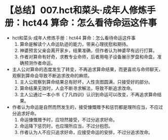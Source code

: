 # 【总结】007.hct和菜头·成年人修炼手册：hct44 算命：怎么看待命运这件事

-   hct和菜头·成年人修炼手册：hct44 算命：怎么看待命运这件事
    1.  算命是解读个人命运轨迹的能力，带来心理抚慰和期待。
    2.  神婆预言父亲会离开家乡，结果准确，但作者认为神婆早有远行打算。
    3.  作者对算命有好奇，求教专业命师，后者用电子设备展示罗盘和命盘，准确预测作者命运。
-   主人公对算命的态度发生了转变，不再追求算命结果，而更喜欢与命师聊天，观察到算命会导致不断追求改命的麻烦。
    1.  主人公观察到算命结果总有好坏，人性贪图圆满，只接受好的部分。
    2.  算命结果无效时，人会不断寻求解法，导致不断追求改命。
    3.  主人公通过一本小书《了凡四训》认识到命运可以改变，不再追求算命结果。
-   作者认为命运是自然而然发生的，接受慷慨赠予和惩罚都是理所应当，不应过分追求好命。
    1.  命运慷慨赠予时，应坦然接受，不过分追求好命。
    2.  命运降下惩罚时，也应理所应当，不过分抱怨。
    3.  作者认为人不应只追求好命，应接受命运的安排，不过分追求改命。